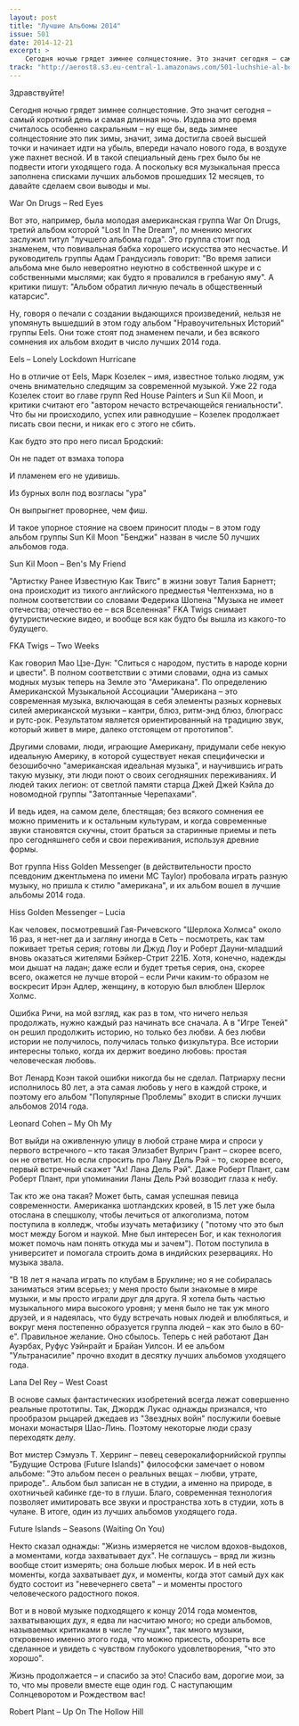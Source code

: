 ```yaml
---
layout: post
title: "Лучшие Альбомы 2014"
issue: 501
date: 2014-12-21
excerpt: >
    Сегодня ночью грядет зимнее солнцестояние. Это значит сегодня – самый короткий день и самая длинная ночь. Издавна это время считалось особенно сакральным – ну еще бы, ведь зимнее солнцестояние это пик зимы, значит, зима достигла своей высшей точки и начинает идти на убыль, впереди начало нового года, в воздухе уже пахнет весной. И в такой специальный день грех было бы не подвести итоги уходящего года. А поскольку вся музыкальная пресса заполнена списками лучших альбомов прошедших 12 месяцев, то давайте сделаем свои выводы и мы.
track: "http://aerost8.s3.eu-central-1.amazonaws.com/501-luchshie-al-bomy-2014.mp3"
---
```


Здравствуйте!

Сегодня ночью грядет зимнее солнцестояние. Это значит сегодня – самый короткий день и самая длинная ночь. Издавна это время считалось особенно сакральным – ну еще бы, ведь зимнее солнцестояние это пик зимы, значит, зима достигла своей высшей точки и начинает идти на убыль, впереди начало нового года, в воздухе уже пахнет весной. И в такой специальный день грех было бы не подвести итоги уходящего года. А поскольку вся музыкальная пресса заполнена списками лучших альбомов прошедших 12 месяцев, то давайте сделаем свои выводы и мы.

War On Drugs – Red Eyes

Вот это, например, была молодая американская группа War On Drugs, третий альбом которой "Lost In The Dream", по мнению многих заслужил титул "лучшего альбома года". Это группа стоит под знаменем, что повивальная бабка хорошего искусства это несчастье. И руководитель группы Адам Грандусиэль говорит: "Во время записи альбома мне было невероятно неуютно в собственной шкуре и с собственными мыслями; как будто я провалился в гребаную яму". А критики пишут: "Альбом обратил личную печаль в общественный катарсис".

Ну, говоря о печали с создании выдающихся произведений, нельзя не упомянуть вышедший в этом году альбом "Нравоучительных Историй" группы Eels. Они тоже стоят под знаменем печали, и без всякого сомнения их альбом входит в число лучших 2014 года.

Eels – Lonely Lockdown Hurricane

Но в отличие от Eels, Марк Козелек – имя, известное только людям, уж очень внимательно следящим за современной музыкой. Уже 22 года Козелек стоит во главе групп Red House Painters и Sun Kil Moon, и критики считают его "автором нечасто встречающейся гениальности". Что бы ни происходило, успех или равнодушие – Козелек продолжает писать свои песни, и никак его с этого не сбить.

Как будто это про него писал Бродский:

Он не падет от взмаха топора

И пламенем его не удивишь.

Из бурных волн под возгласы "ура"

Он выпрыгнет проворнее, чем фиш.

И такое упорное стояние на своем приносит плоды – в этом году альбом группы Sun Kil Moon "Бенджи" назван в числе 50 лучших альбомов года.

Sun Kil Moon – Ben's My Friend

"Артистку Ранее Известную Как Твигс" в жизни зовут Талия Барнетт; она происходит из тихого английского предместья Челтенхэма, но в полном соответствии со словами Федерика Шопена "Музыка не имеет отечества; отечество ее – вся Вселенная" FKA Twigs снимает футуристические видео, и вообще вся как будто бы вышла из какого-то будущего.

FKA Twigs – Two Weeks

Как говорил Мао Цзе-Дун: "Слиться с народом, пустить в народе корни и цвести". В полном соответствии с этими словами, одна из самых модных музык теперь на Земле это "Американа". По определению Американской Музыкальной Ассоциации "Американа – это современная музыка, включающая в себя элементы разных корневых силей американской музыки – кантри, блюз, ритм-энд блюз, блюграсс и рутс-рок. Результатом является ориентированный на традицию звук, который живет в мире, далеко отстоящем от прототипов".

Другими словами, люди, играющие Американу, придумали себе некую идеальную Америку, в которой существует некая специфически и безошибочно "американская идеальная музыка", и научившись играть такую музыку, эти люди поют о своих сегодняшних переживаниях. И людей таких легион: от светлой памяти старца Джей Джей Кэйла до новомодной группы "Затоптанные Черепахами".

И ведь идея, на самом деле, блестящая; без всякого сомнения ее можно применить и к остальным культурам, и когда современные звуки становятся скучны, стоит браться за старинные приемы и петь про сегодняшнего себя и свои переживания, используя древние формы.

Вот группа Hiss Golden Messenger (в действительности просто псевдоним джентльмена по имени MC Taylor) пробовала играть разную музыку, но пришла к стилю "американа", и их альбом вошел в лучшие альбомы 2014 года.

Hiss Golden Messenger – Lucia

Как человек, посмотревший Гая-Ричевского "Шерлока Холмса" около 16 раз, я нет-нет да и загляну иногда в Сеть – посмотреть, как там поживает третья серия; готовы ли Джуд Лоу и Роберт Дауни-младший вновь оказаться жителями Бэйкер-Стрит 221Б. Хотя, конечно, надежды мои дышат на ладан; даже если и будет третья серия, она, скорее всего, окажется не лучше второй – если Ричи каким-то образом не воскресит Ирэн Адлер, женщину, в которую был влюблен Шерлок Холмс.

Ошибка Ричи, на мой взгляд, как раз в том, что ничего нельзя продолжать, нужно каждый раз начинать все сначала. А в "Игре Теней" он решил продолжить историю, но только без любви. А без любви истории не получилось, получилась только физкультура. Все истории интересны только, когда их держит воедино любовь: простая человеческая любовь.

Вот Ленард Коэн такой ошибки никогда бы не сделал. Патриарху песни исполнилось 80 лет, а эта самая любовь у него в каждой строке, и поэтому его альбом "Популярные Проблемы" входит в списки лучших альбомов 2014 года.

Leonard Cohen – My Oh My

Вот выйди на оживленную улицу в любой стране мира и спроси у первого встречного – кто такая Элизабет Вулрич Грант – скорее всего, он не ответит. Но если спросить про Лану Дель Рэй – то, скорее всего, первый встречный скажет "Ах! Лана Дель Рэй". Даже Роберт Плант, сам Роберт Плант, при упоминании Ланы Дель Рэй возводит глаза к небу.

Так кто же она такая? Может быть, самая успешная певица современности. Американка шотландских кровей, в 15 лет уже была отослана в спецшколу, чтобы лечиться от алкоголизма, потом поступила в колледж, чтобы изучать метафизику ( "потому что это был мост между Богом и наукой. Мне был интересен Бог, и как технология может помочь нам понять откуда мы и зачем"). Потом поступила в университет и помогала строить дома в индийских резервациях. Но музыка звала.

"В 18 лет я начала играть по клубам в Бруклине; но я не собиралась заниматься этим всерьез; у меня просто были знакомые в мире музыки, и мы просто играли друг для друга. Я хотела быть частью музыкального мира высокого уровня; у меня было не так уж много друзей, и я надеялась, что буду встречать новых людей и влюбляться, и вокруг меня постепенно образуется группа людей – как это было в 60-е". Правильное желание. Оно сбылось. Теперь с ней работают Дан Ауэрбах, Руфус Уэйнрайт и Брайан Уилсон. И ее альбом "Ультранасилие" прочно входит в десятку лучших альбомов уходящего года.

Lana Del Rey – West Coast

В основе самых фантастических изобретений всегда лежат совершенно реальные прототипы. Так, Джордж Лукас однажды признался, что прообразом рыцарей джедаев из "Звездных войн" послужили боевые монахи монастыря Шао-Линь. Поэтому некоторые люди сразу переходятк делу.

Вот мистер Сэмуэль Т. Херринг – певец северокалифорнийской группы "Будущие Острова (Future Islands)" философски замечает о новом альбоме: "Это альбом песен о реальных вещах – любви, утрате, природе".. Альбом был записан не в студии, а именно на природе, в охотничьей кабинке где-то в глуши. Благо, современная технология позволяет имитировать все звуки и пространства хоть в студии, хоть в чулане. В итоге, один из лучших альбомов уходящего года.

Future Islands – Seasons (Waiting On You)

Некто сказал однажды: "Жизнь измеряется не числом вдохов-выдохов, а моментами, когда захватывает дух". Не соглашусь – вряд ли жизнь вообще стоит измерять; она больше любых мерок. И в ней есть моменты, когда захватывает дух, и моменты, когда этот самый дух как будто состоит из "невечернего света" – и моменты простого человеческого радостного покоя.

Вот и в новой музыке подходящего к концу 2014 года моментов, захватывающих дух, я едва ли насчитаю много; но среди альбомов, называемых критиками в числе "лучших", так много музыки, откровенно именно этого года, что можно присесть, обозреть все сделанное и увидеть с чувством глубокого удовлетворения, "что это хорошо".

Жизнь продолжается – и спасибо за это! Спасибо вам, дорогие мои, за то, что мы провели вместе еще один год. С наступающим Солнцеворотом и Рождеством вас!

Robert Plant – Up On The Hollow Hill
